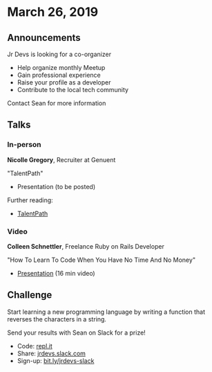 # March 26, 2019

## Announcements

Jr Devs is looking for a co-organizer
 - Help organize monthly Meetup
 - Gain professional experience
 - Raise your profile as a developer
 - Contribute to the local tech community

Contact Sean for more information


## Talks

### In-person

**Nicolle Gregory**, Recruiter at Genuent

"TalentPath"

 - Presentation (to be posted)
 
Further reading:
 
 - [TalentPath](https://talentpath.com/)
 
### Video
 
**Colleen Schnettler**, Freelance Ruby on Rails Developer

"How To Learn To Code When You Have No Time And No Money"
 - [Presentation](https://www.youtube.com/watch?v=xvV7OI1jdu4) (16 min video)
 
## Challenge

Start learning a new programming language by writing a function that reverses the characters in a string.

Send your results with Sean on Slack for a prize!

 - Code: [repl.it](https://repl.it)
 - Share: [jrdevs.slack.com](https://jrdevs.slack.com)
 - Sign-up: [bit.ly/jrdevs-slack](https://bit.ly/jrdevs-slack)
